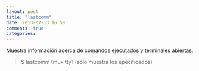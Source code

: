```yaml
---
layout: post
title: "lastcomm"
date: 2013-07-13 16:50
comments: true
categories: 
---
```

Muestra información acerca de comandos ejecutados y terminales abiertas. 

>$ lastcomm tmux tty1 (sólo muestra los epecificados)

